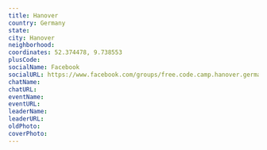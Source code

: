```yaml
---
title: Hanover
country: Germany
state: 
city: Hanover
neighborhood: 
coordinates: 52.374478, 9.738553
plusCode:
socialName: Facebook
socialURL: https://www.facebook.com/groups/free.code.camp.hanover.germany
chatName:
chatURL:
eventName:
eventURL:
leaderName:
leaderURL:
oldPhoto: 
coverPhoto:
---
```


